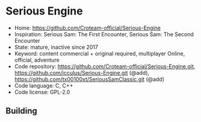 # Serious Engine

- Home: https://github.com/Croteam-official/Serious-Engine
- Inspiration: Serious Sam: The First Encounter, Serious Sam: The Second Encounter
- State: mature, inactive since 2017
- Keyword: content commercial + original required, multiplayer Online, official, adventure
- Code repository: https://github.com/Croteam-official/Serious-Engine.git, https://github.com/icculus/Serious-Engine.git (@add), https://github.com/tx00100xt/SeriousSamClassic.git (@add)
- Code language: C, C++
- Code license: GPL-2.0

## Building
